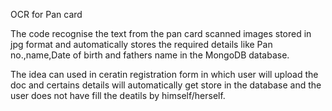 OCR for Pan card

The code recognise the text from the pan card scanned images stored in jpg format and automatically stores the required details like Pan no.,name,Date of birth and fathers name in the MongoDB database.

The idea can used in ceratin registration form in which user will upload the doc and certains details will automatically get store in the database and the user does not have fill the deatils by himself/herself.
